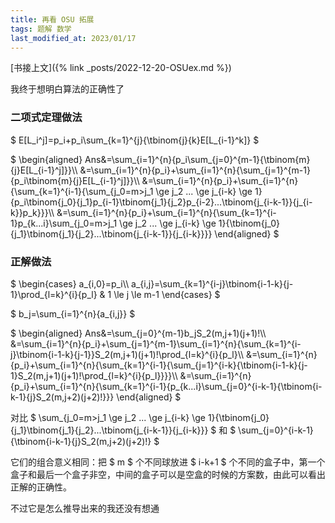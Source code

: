 ```yaml
---
title: 再看 OSU 拓展
tags: 题解 数学
last_modified_at: 2023/01/17
---
```


[书接上文]({% link _posts/2022-12-20-OSUex.md %})

我终于想明白算法的正确性了

### 二项式定理做法
$ E[L_i^j]=p_i+p_i\sum_{k=1}^{j}{\tbinom{j}{k}E[L_{i-1}^k]} $

$
\begin{aligned}
Ans&=\sum_{i=1}^{n}{p_i\sum_{j=0}^{m-1}{\tbinom{m}{j}E[L_{i-1}^j]}}\\\\
&=\sum_{i=1}^{n}{p_i}+\sum_{i=1}^{n}{\sum_{j=1}^{m-1}{p_i\tbinom{m}{j}E[L_{i-1}^j]}}\\\\
&=\sum_{i=1}^{n}{p_i}+\sum_{i=1}^{n}{\sum_{k=1}^{i-1}{\sum_{j_0=m>j_1 \ge j_2 ... \ge j_{i-k} \ge 1}{p_i\tbinom{j_0}{j_1}p_{i-1}\tbinom{j_1}{j_2}p_{i-2}...\tbinom{j_{i-k-1}}{j_{i-k}}p_k}}}\\\\
&=\sum_{i=1}^{n}{p_i}+\sum_{i=1}^{n}{\sum_{k=1}^{i-1}p_{k...i}\sum_{j_0=m>j_1 \ge j_2 ... \ge j_{i-k} \ge 1}{\tbinom{j_0}{j_1}\tbinom{j_1}{j_2}...\tbinom{j_{i-k-1}}{j_{i-k}}}}
\end{aligned}
$

### 正解做法

$
\begin{cases}
a_{i,0}=p_i\\\\
a_{i,j}=\sum_{k=1}^{i-j}\tbinom{i-1-k}{j-1}\prod_{l=k}^{i}{p_l} & 1 \le j \le m-1
\end{cases}
$

$ b_j=\sum_{i=1}^{n}{a_{i,j}} $

$
\begin{aligned}
Ans&=\sum_{j=0}^{m-1}b_jS_2(m,j+1)(j+1)!\\\\
&=\sum_{i=1}^{n}{p_i}+\sum_{j=1}^{m-1}\sum_{i=1}^{n}{\sum_{k=1}^{i-j}\tbinom{i-1-k}{j-1}}S_2(m,j+1)(j+1)!\prod_{l=k}^{i}{p_l}\\\\
&=\sum_{i=1}^{n}{p_i}+\sum_{i=1}^{n}{\sum_{k=1}^{i-1}{\sum_{j=1}^{i-k}{\tbinom{i-1-k}{j-1}S_2(m,j+1)(j+1)!\prod_{l=k}^{i}{p_l}}}}\\\\
&=\sum_{i=1}^{n}{p_i}+\sum_{i=1}^{n}{\sum_{k=1}^{i-1}{p_{k...i}\sum_{j=0}^{i-k-1}{\tbinom{i-k-1}{j}S_2(m,j+2)(j+2)!}}}
\end{aligned}
$

对比 $ \sum_{j_0=m>j_1 \ge j_2 ... \ge j_{i-k} \ge 1}{\tbinom{j_0}{j_1}\tbinom{j_1}{j_2}...\tbinom{j_{i-k-1}}{j_{i-k}}} $ 和 $ \sum_{j=0}^{i-k-1}{\tbinom{i-k-1}{j}S_2(m,j+2)(j+2)!} $

它们的组合意义相同：把 $ m $ 个不同球放进 $ i-k+1 $ 个不同的盒子中，第一个盒子和最后一个盒子非空，中间的盒子可以是空盒的时候的方案数，由此可以看出正解的正确性。

不过它是怎么推导出来的我还没有想通
